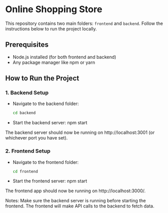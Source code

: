 # Online Shopping Store

This repository contains two main folders: `frontend` and `backend`. Follow the instructions below to run the project locally.

## Prerequisites
- Node.js installed (for both frontend and backend)
- Any package manager like npm or yarn

## How to Run the Project

### 1. Backend Setup

- Navigate to the backend folder:
  ```bash
  cd backend

- Start the backend server:
  npm start
  
The backend server should now be running on http://localhost:3001 (or whichever port you have set).

### 2. Frontend Setup

- Navigate to the frontend folder:
  ```bash
  cd frontend 

- Start the frontend server:
  npm start

The frontend app should now be running on http://localhost:3000/.

Notes:
    Make sure the backend server is running before starting the frontend.
    The frontend will make API calls to the backend to fetch data.